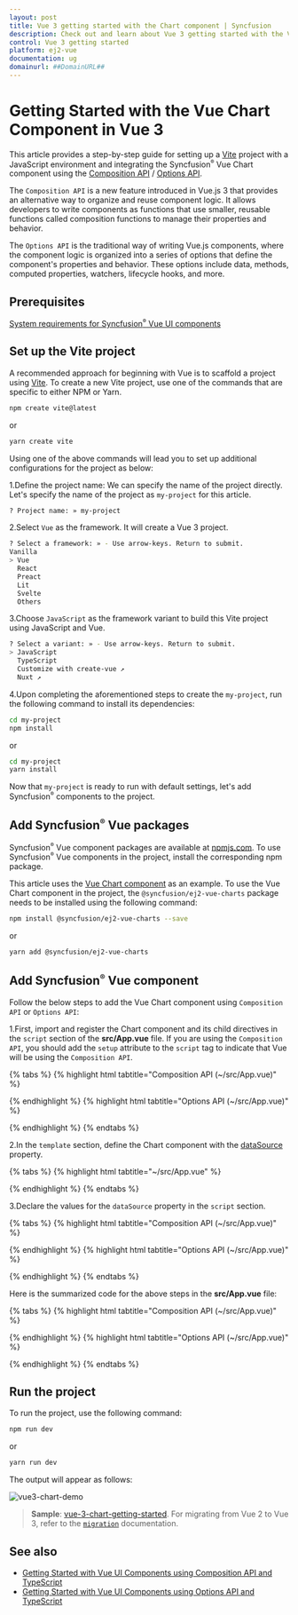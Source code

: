 ```yaml
---
layout: post
title: Vue 3 getting started with the Chart component | Syncfusion
description: Check out and learn about Vue 3 getting started with the Vue Chart component of Syncfusion Essential JS 2 and more details.
control: Vue 3 getting started
platform: ej2-vue
documentation: ug
domainurl: ##DomainURL##
---
```


# Getting Started with the Vue Chart Component in Vue 3

This article provides a step-by-step guide for setting up a [Vite](https://vitejs.dev/) project with a JavaScript environment and integrating the Syncfusion<sup style="font-size:70%">&reg;</sup> Vue Chart component using the [Composition API](https://vuejs.org/guide/introduction.html#composition-api) / [Options API](https://vuejs.org/guide/introduction.html#options-api).

The `Composition API` is a new feature introduced in Vue.js 3 that provides an alternative way to organize and reuse component logic. It allows developers to write components as functions that use smaller, reusable functions called composition functions to manage their properties and behavior.

The `Options API` is the traditional way of writing Vue.js components, where the component logic is organized into a series of options that define the component's properties and behavior. These options include data, methods, computed properties, watchers, lifecycle hooks, and more.

## Prerequisites

[System requirements for Syncfusion<sup style="font-size:70%">&reg;</sup> Vue UI components](https://ej2.syncfusion.com/vue/documentation/system-requirements/)

## Set up the Vite project

A recommended approach for beginning with Vue is to scaffold a project using [Vite](https://vitejs.dev/). To create a new Vite project, use one of the commands that are specific to either NPM or Yarn.

```bash
npm create vite@latest
```

or

```bash
yarn create vite
```

Using one of the above commands will lead you to set up additional configurations for the project as below:

1.Define the project name: We can specify the name of the project directly. Let's specify the name of the project as `my-project` for this article.

```bash
? Project name: » my-project
```

2.Select `Vue` as the framework. It will create a Vue 3 project.

```bash
? Select a framework: » - Use arrow-keys. Return to submit.
Vanilla
> Vue
  React
  Preact
  Lit
  Svelte
  Others
```

3.Choose `JavaScript` as the framework variant to build this Vite project using JavaScript and Vue.

```bash
? Select a variant: » - Use arrow-keys. Return to submit.
> JavaScript
  TypeScript
  Customize with create-vue ↗
  Nuxt ↗
```

4.Upon completing the aforementioned steps to create the `my-project`, run the following command to install its dependencies:

```bash
cd my-project
npm install
```

or

```bash
cd my-project
yarn install
```

Now that `my-project` is ready to run with default settings, let's add Syncfusion<sup style="font-size:70%">&reg;</sup> components to the project.

## Add Syncfusion<sup style="font-size:70%">&reg;</sup> Vue packages

Syncfusion<sup style="font-size:70%">&reg;</sup> Vue component packages are available at [npmjs.com](https://www.npmjs.com/search?q=ej2-vue). To use Syncfusion<sup style="font-size:70%">&reg;</sup> Vue components in the project, install the corresponding npm package.

This article uses the [Vue Chart component](https://www.syncfusion.com/vue-components/vue-charts) as an example. To use the Vue Chart component in the project, the `@syncfusion/ej2-vue-charts` package needs to be installed using the following command:

```bash
npm install @syncfusion/ej2-vue-charts --save
```

or

```bash
yarn add @syncfusion/ej2-vue-charts
```

## Add Syncfusion<sup style="font-size:70%">&reg;</sup> Vue component

Follow the below steps to add the Vue Chart component using `Composition API` or `Options API`:

1.First, import and register the Chart component and its child directives in the `script` section of the **src/App.vue** file. If you are using the `Composition API`, you should add the `setup` attribute to the `script` tag to indicate that Vue will be using the `Composition API`.

{% tabs %}
{% highlight html tabtitle="Composition API (~/src/App.vue)" %}

<script setup>
import { ChartComponent as EjsChart, SeriesCollectionDirective as ESeriesCollection, SeriesDirective as ESeries, LineSeries, Legend, Category } from "@syncfusion/ej2-vue-charts";
</script>

{% endhighlight %}
{% highlight html tabtitle="Options API (~/src/App.vue)" %}

<script>
import { ChartComponent, SeriesCollectionDirective, SeriesDirective, LineSeries, Legend, Category } from '@syncfusion/ej2-vue-charts';
//Component registration
export default {
  name: "App",
  components: {
    'ejs-chart' : ChartComponent,
    'e-series-collection' : SeriesCollectionDirective,
    'e-series' : SeriesDirective
  }
}
</script>

{% endhighlight %}
{% endtabs %}

2.In the `template` section, define the Chart component with the [dataSource](https://helpej2.syncfusion.com/vue/documentation/api/chart/#datasource) property.

{% tabs %}
{% highlight html tabtitle="~/src/App.vue" %}

<template>
    <ejs-chart id="container" :title='title' :primaryXAxis='primaryXAxis'>
        <e-series-collection>
            <e-series :dataSource='seriesData' type='Line' xName='month' yName='sales' name='Sales'> </e-series>
        </e-series-collection>
    </ejs-chart>
</template>

{% endhighlight %}
{% endtabs %}

3.Declare the values for the `dataSource` property in the `script` section.

{% tabs %}
{% highlight html tabtitle="Composition API (~/src/App.vue)" %}

<script setup>
const seriesData = [
    { month: 'Jan', sales: 35 }, { month: 'Feb', sales: 28 },
    { month: 'Mar', sales: 34 }, { month: 'Apr', sales: 32 },
    { month: 'May', sales: 40 }, { month: 'Jun', sales: 32 },
    { month: 'Jul', sales: 35 }, { month: 'Aug', sales: 55 },
    { month: 'Sep', sales: 38 }, { month: 'Oct', sales: 30 },
    { month: 'Nov', sales: 25 }, { month: 'Dec', sales: 32 }
];
</script>

{% endhighlight %}
{% highlight html tabtitle="Options API (~/src/App.vue)" %}

<script>
data() {
  return {
    seriesData: [
        { month: 'Jan', sales: 35 }, { month: 'Feb', sales: 28 },
        { month: 'Mar', sales: 34 }, { month: 'Apr', sales: 32 },
        { month: 'May', sales: 40 }, { month: 'Jun', sales: 32 },
        { month: 'Jul', sales: 35 }, { month: 'Aug', sales: 55 },
        { month: 'Sep', sales: 38 }, { month: 'Oct', sales: 30 },
        { month: 'Nov', sales: 25 }, { month: 'Dec', sales: 32 }
    ]
  };
}
</script>

{% endhighlight %}
{% endtabs %}

Here is the summarized code for the above steps in the **src/App.vue** file:

{% tabs %}
{% highlight html tabtitle="Composition API (~/src/App.vue)" %}

<template>
    <ejs-chart id="container" :title='title' :primaryXAxis='primaryXAxis'>
        <e-series-collection>
            <e-series :dataSource='seriesData' type='Line' xName='month' yName='sales' name='Sales'> </e-series>
        </e-series-collection>
    </ejs-chart>
</template>

<script setup>
import { provide } from 'vue';
import { ChartComponent as EjsChart, SeriesCollectionDirective as ESeriesCollection, SeriesDirective as ESeries, LineSeries, Legend, Category } from "@syncfusion/ej2-vue-charts";

const seriesData = [
    { month: 'Jan', sales: 35 }, { month: 'Feb', sales: 28 },
    { month: 'Mar', sales: 34 }, { month: 'Apr', sales: 32 },
    { month: 'May', sales: 40 }, { month: 'Jun', sales: 32 },
    { month: 'Jul', sales: 35 }, { month: 'Aug', sales: 55 },
    { month: 'Sep', sales: 38 }, { month: 'Oct', sales: 30 },
    { month: 'Nov', sales: 25 }, { month: 'Dec', sales: 32 }
];
const title = 'Sales Analysis';
const primaryXAxis = {valueType: 'Category'};
const chart = [LineSeries, Legend, Category];
provide('chart', chart);
</script>

{% endhighlight %}
{% highlight html tabtitle="Options API (~/src/App.vue)" %}

<template>
    <ejs-chart id="container" :title='title' :primaryXAxis='primaryXAxis'>
        <e-series-collection>
            <e-series :dataSource='seriesData' type='Line' xName='month' yName='sales' name='Sales'> </e-series>
        </e-series-collection>
    </ejs-chart>
</template>

<script>
import { ChartComponent, SeriesCollectionDirective, SeriesDirective, LineSeries, Legend, Category } from "@syncfusion/ej2-vue-charts";

export default {
    name: "App",
    components: {
        'ejs-chart' : ChartComponent,
        'e-series-collection' : SeriesCollectionDirective,
        'e-series' : SeriesDirective
    },
    data() {
        return {
          primaryXAxis: {
            valueType: 'Category'
          },
          title: 'Sales Analysis',
          seriesData: [
            { month: 'Jan', sales: 35 }, { month: 'Feb', sales: 28 },
            { month: 'Mar', sales: 34 }, { month: 'Apr', sales: 32 },
            { month: 'May', sales: 40 }, { month: 'Jun', sales: 32 },
            { month: 'Jul', sales: 35 }, { month: 'Aug', sales: 55 },
            { month: 'Sep', sales: 38 }, { month: 'Oct', sales: 30 },
            { month: 'Nov', sales: 25 }, { month: 'Dec', sales: 32 }
          ]
        };
    },
    provide: {
        chart: [ LineSeries, Legend, Category ]
    },
};
</script>

{% endhighlight %}
{% endtabs %}

## Run the project

To run the project, use the following command:

```bash
npm run dev
```

or

```bash
yarn run dev
```

The output will appear as follows:

![vue3-chart-demo](./images/vue3-chart-demo.png)

> **Sample**: [vue-3-chart-getting-started](https://github.com/SyncfusionExamples/vue3-chart-getting-started).
For migrating from Vue 2 to Vue 3, refer to the [`migration`](https://ej2.syncfusion.com/vue/documentation/getting-started/vue3-tutorial/#migration-from-vue-2-to-vue-3) documentation.

## See also

* [Getting Started with Vue UI Components using Composition API and TypeScript](../getting-started/vue-3-ts-composition.md)
* [Getting Started with Vue UI Components using Options API and TypeScript](../getting-started/vue-3-ts-options.md)